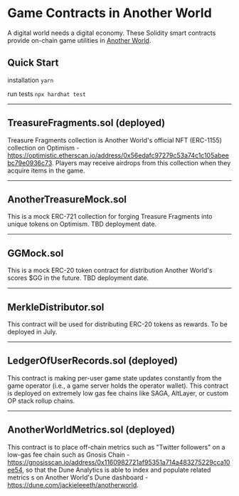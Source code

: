 # Game Contracts in Another World
A digital world needs a digital economy. These Solidity smart contracts provide on-chain game utilities in [Another World](https://anotherworld.gg).

## Quick Start
installation
`yarn`

run tests
`npx hardhat test`

---

## TreasureFragments.sol (deployed)
Treasure Fragments collection is Another World's official NFT (ERC-1155) collection on Optimism - https://optimistic.etherscan.io/address/0x56edafc97279c53a74c1c105abeebc79e0936c73. Players may receive airdrops from this collection when they acquire items in the game.

---

## AnotherTreasureMock.sol
This is a mock ERC-721 collection for forging Treasure Fragments into unique tokens on Optimism. TBD deployment date.

---

## GGMock.sol
This is a mock ERC-20 token contract for distribution Another World's scores $GG in the future. TBD deployment date.

---

## MerkleDistributor.sol
This contract will be used for distributing ERC-20 tokens as rewards. To be deployed in July.

---

## LedgerOfUserRecords.sol (deployed)
This contract is making per-user game state updates constantly from the game operator (i.e., a game server holds the operator wallet). This contract is deployed on extremely low gas fee chains like SAGA, AltLayer, or custom OP stack rollup chains.

---

## AnotherWorldMetrics.sol (deployed)
This contract is to place off-chain metrics such as "Twitter followers" on a low-gas fee chain such as Gnosis Chain -  https://gnosisscan.io/address/0x1160982721af95351a714a483275229cca10ee54, so that the Dune Analytics is able to index and populate related metrics s on Another World's Dune dashboard - https://dune.com/jackieleeeth/anotherworld.
